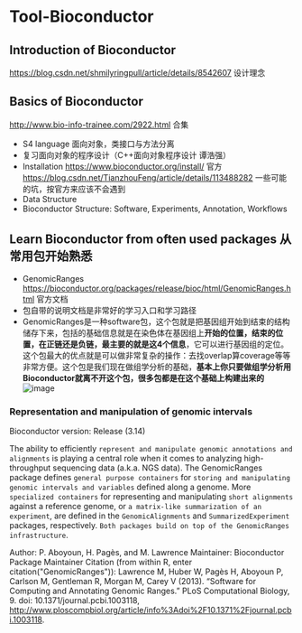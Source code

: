 # Tool-Bioconductor

## **Introduction of Bioconductor** 
https://blog.csdn.net/shmilyringpull/article/details/8542607 设计理念


## **Basics of Bioconductor** 
http://www.bio-info-trainee.com/2922.html 合集
- S4 language 面向对象，类接口与方法分离
- 复习面向对象的程序设计（C++面向对象程序设计 谭浩强）
- Installation 
https://www.bioconductor.org/install/ 官方 <br>
https://blog.csdn.net/TianzhouFeng/article/details/113488282 一些可能的坑，按官方来应该不会遇到
- Data Structure
- Bioconductor Structure: Software, Experiments, Annotation, Workflows


## **Learn Bioconductor from often used packages** 从常用包开始熟悉
- GenomicRanges https://bioconductor.org/packages/release/bioc/html/GenomicRanges.html 官方文档
- 包自带的说明文档是非常好的学习入口和学习路径
- GenomicRanges是一种software包，这个包就是把基因组开始到结束的结构储存下来，包括的基础信息就是在染色体在基因组上**开始的位置，结束的位置，在正链还是负链，最主要的就是这4个信息**，它可以进行基因组的定位。这个包最大的优点就是可以做非常复杂的操作：去找overlap算coverage等等非常方便。这个包是我们现在做组学分析的基础，**基本上你只要做组学分析用Bioconductor就离不开这个包，很多包都是在这个基础上构建出来的**
![image](https://user-images.githubusercontent.com/96965577/150625916-bce2dc04-8091-4447-acba-89d4fa4f7556.png)

### Representation and manipulation of genomic intervals
Bioconductor version: Release (3.14)

The ability to efficiently `represent and manipulate genomic annotations and alignments` is playing a central role when it comes to analyzing high-throughput sequencing data (a.k.a. NGS data). The GenomicRanges package defines `general purpose containers` for `storing and manipulating genomic intervals and variables` defined along a genome. More `specialized containers` for representing and manipulating `short alignments` against a reference genome, or `a matrix-like summarization of an experiment`, are defined in the `GenomicAlignments` and `SummarizedExperiment` packages, respectively. `Both packages build on top of the GenomicRanges infrastructure`.

Author: P. Aboyoun, H. Pagès, and M. Lawrence
Maintainer: Bioconductor Package Maintainer <maintainer at bioconductor.org>
Citation (from within R, enter citation("GenomicRanges")):
Lawrence M, Huber W, Pagès H, Aboyoun P, Carlson M, Gentleman R, Morgan M, Carey V (2013). “Software for Computing and Annotating Genomic Ranges.” PLoS Computational Biology, 9. doi: 10.1371/journal.pcbi.1003118, http://www.ploscompbiol.org/article/info%3Adoi%2F10.1371%2Fjournal.pcbi.1003118.
